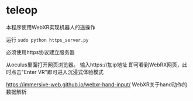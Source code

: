# teleop

本程序使用WebXR实现机器人的遥操作

运行
`sudo python https_server.py`

必须使用https协议建立服务器

从oculus里面打开网页浏览器。
输入https://加ip地址
即可看到WebRX网页，此时点击"Enter VR"即可进入沉浸式体验模式


https://immersive-web.github.io/webxr-hand-input/
WebXR关于hand动作的数据解析
